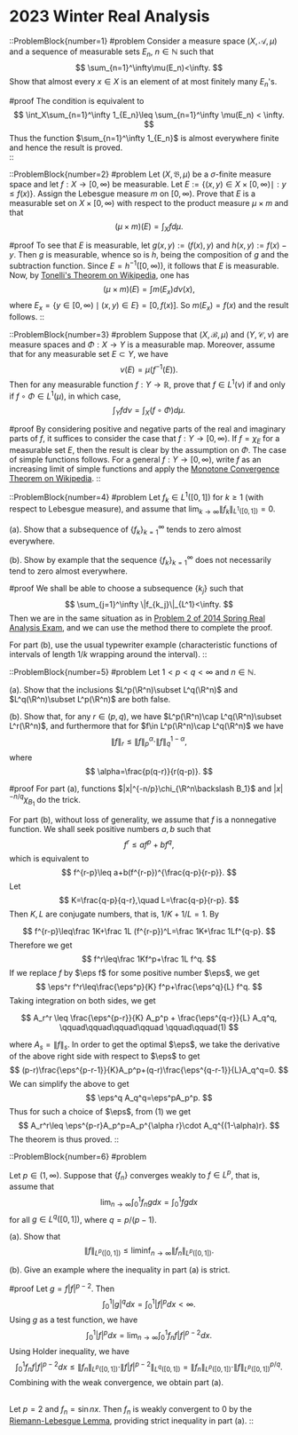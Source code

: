 # 2023 Winter Real Analysis

::ProblemBlock{number=1}
#problem
 Consider a measure space $(X,\mathcal A,\mu)$ and a sequence of measurable sets $E_n$, $n\in\mathbb N$
            such that
$$
            \sum_{n=1}^\infty\mu(E_n)<\infty. 
$$ 
Show that almost every $x\in X$ is an element of at most finitely many
                $E_n$'s.

#proof
The condition is equivalent to
$$
        \int_X\sum_{n=1}^\infty 1_{E_n}\leq \sum_{n=1}^\infty \mu(E_n) < \infty. 
$$
 Thus the function $\sum_{n=1}^\infty
            1_{E_n}$ is almost everywhere finite and hence the result is proved.  
::

::ProblemBlock{number=2}
#problem
Let $(X,\mathfrak B,\mu)$ be a $\sigma$-finite measure space and
                    let $f : X → [0,\infty)$ be measurable. Let
                    $E:=\{(x,y)\in X\times[0,\infty)\mid : y\leq f(x)\}$.
                    Assign the Lebesgue measure $m$ on $[0, \infty)$. Prove that $E$ is a measurable set on
                    $X \times [0, \infty)$ with respect to the product measure $\mu\times m$ and that
$$
                    (\mu\times m)(E)=\int_X fd\mu.
$$

#proof
To see that $E$ is measurable, let $g(x, y) := (f(x), y)$ and $h(x, y) := f(x) -y$. Then $g$ is
                measurable, whence so is $h$, being the composition of $g$ and the subtraction function. Since
                $E = h^{-1}([0,\infty))$, it follows that $E$ is measurable.
                Now, by [Tonelli's Theorem  on  Wikipedia](https://en.wikipedia.org/wiki/Fubini%27s_theorem#Tonelli's_theorem), one has
$$
                (\mu\times m)(E)=\int m(E_x) d\nu(x),
$$
where $E_x=\{y\in [0,\infty)\mid (x,y)\in E\} =[0,f(x)]$.
                So $m(E_x)=f(x)$ and the result follows.
::

::ProblemBlock{number=3}
#problem
Suppose that $(X,\mathcal B,\mu)$ and $(Y,\mathcal C,\nu)$
                    are measure spaces and $\Phi: X\to Y$ is a measurable map.
                    Moreover, assume that for any measurable set $E\subset Y$, we
                    have
$$
                    \nu(E)=\mu(f^{-1}(E)).
$$
Then for any measurable function $f: Y\to\mathbb R$, prove that $f\in L^1(\nu)$
                    if and only if $f\circ\Phi\in L^1(\mu)$, in which case,
$$
                    \int_Y f d\nu=\int_X(f\circ\Phi) d\mu.
$$

#proof
By considering positive and negative parts of the real and imaginary parts of $f$, it suffices
                to consider the case that $f : Y → [0,\infty)$. If $f = \chi_E$ for a measurable set $E$, then the
                result
                is clear by the assumption on $\Phi$. The case of simple functions follows. For a general
                $f : Y → [0,\infty)$, write $f$ as an increasing limit of simple functions and apply the [Monotone
                Convergence Theorem on Wikipedia](https://en.wikipedia.org/wiki/Monotone_convergence_theorem).
::

::ProblemBlock{number=4}
#problem
 Let $f_k\in L^1([0,1])$ for $k\geq 1$ (with respect to Lebesgue measure),
                        and assume that $\lim_{k\to\infty} \|f_k\|_{L^1([0,1])}=0$.

(a). Show that a subsequence of $\{f_k\}^\infty_{k=1}$ tends to zero almost everywhere.

(b). Show by example that the sequence $\{f_k\}^\infty_{k=1}$ does not necessarily tend to zero
                        almost everywhere.

#proof
We shall be able to choose a subsequence $\{k_j\}$ such that
$$
                \sum_{j=1}^\infty \|f_{k_j}\|_{L^1}<\infty. 
$$ 
Then we are in the same situation as in  [Problem 2 of 2014 Spring Real Analysis Exam](/posts/real-analysis/2014-spring/), and we can use the
                    method there
                    to complete the proof.


For part (b), use
                        the usual typewriter example (characteristic functions of intervals of length $1/k$ wrapping
                        around the interval).
::

::ProblemBlock{number=5}
#problem
Let $1 < p < q <\infty$ and $n\in\mathbb N$.

(a). Show that the inclusions $L^p(\R^n)\subset L^q(\R^n)$ and $L^q(\R^n)\subset L^p(\R^n)$ are
                        both false.
                    

(b).
                        Show that, for any $r\in (p,q)$, we have $L^p(\R^n)\cap L^q(\R^n)\subset L^r(\R^n)$,
                        and
                        furthermore that for $f\in L^p(\R^n)\cap L^q(\R^n)$ we have
$$
                        \|f\|_r\leq \|f\|_p^\alpha\cdot\|f\|_q^{1-\alpha},
$$
where
$$
\alpha=\frac{p(q-r)}{r(q-p)}.
$$

#proof
For part (a), functions $|x|^{-n/p}\chi_{\R^n\backslash B_1}$ and $|x|^{-n/q}\chi_{B_1}$ do the trick.

For part (b), without loss of generality, we assume that $f$ is a nonnegative function. We shall seek positive
        numbers
        $a,b$ such that
$$
        f^r\leq af^p+bf^q,
$$
which is equivalent to
$$
        f^{r-p}\leq a+b(f^{r-p})^{\frac{q-p}{r-p}}.
$$
Let
$$
        K=\frac{q-p}{q-r},\quad L=\frac{q-p}{r-p}.
$$
Then $K,L$ are conjugate numbers, that is, $1/K+1/L=1$. By
       
$$
        f^{r-p}\leq\frac 1K+\frac 1L (f^{r-p})^L=\frac 1K+\frac 1Lf^{q-p}.
$$
Therefore we get
$$
        f^r\leq\frac 1Kf^p+\frac 1L f^q.
$$
If we replace $f$ by $\eps f$ for some positive number $\eps$, we get
$$
        \eps^r f^r\leq\frac{\eps^p}{K} f^p+\frac{\eps^q}{L} f^q.
$$
Taking integration on both sides, we get

$$
A_r^r \leq \frac{\eps^{p-r}}{K} A_p^p + \frac{\eps^{q-r}}{L} A_q^q, \qquad\qquad\qquad\qquad \qquad\qquad(1)
$$

where $A_s=\|f\|_s$. In order to get the optimal $\eps$, we take the derivative of the above right side
        with respect to $\eps$ to get
$$
        (p-r)\frac{\eps^{p-r-1}}{K}A_p^p+(q-r)\frac{\eps^{q-r-1}}{L}A_q^q=0.
$$
We can simplify the above to get
$$
        \eps^q A_q^q=\eps^pA_p^p.
$$
Thus for such a choice of $\eps$, from (1) we get
$$
        A_r^r\leq \eps^{p-r}A_p^p=A_p^{\alpha r}\cdot A_q^{(1-\alpha)r}.
$$
The theorem is thus proved.
::

 

::ProblemBlock{number=6}
#problem

Let $p\in (1,\infty)$. Suppose that $\{f_n\}$ converges weakly to $f\in L^p$, that is, assume that
$$
                \lim_{n\to\infty}\int_0^1 f_n g dx=\int_0^1 fg dx
$$
for all $g\in L^q([0,1])$, where $q=p/(p-1)$.

(a). Show that
$$
                \|f\|_{L^p([0,1])}\leq \liminf_{n\to\infty}\|f_n\|_{L^p([0,1])}.
$$
           
(b). Give an example where the inequality in part (a) is strict.
            

#proof
Let $g=f|f|^{p-2}$. Then
$$
        \int_0^1|g|^q dx=\int_0^1|f|^p dx<\infty. 
$$ 
Using $g$ as a test function, we have
$$\int_0^1|f|^p
            dx=\lim_{n\to\infty}\int_0^1 f_n f|f|^{p-2} dx. 
$$
 Using Holder inequality, we have 
 $$ \int_0^1 f_n
            f|f|^{p-2} dx\leq \|f_n\|_{L^p([0,1])}\cdot
            \|f|f|^{p-2}\|_{L^q([0,1])}=\|f_n\|_{L^p([0,1])}\cdot\|f\|_{L^p([0,1])}^{p/q}. 
$$ 
Combining with the weak
            convergence, we obtain part (a). <br><br>

Let $p=2$ and $f_n=\sin nx$. Then $f_n$ is weakly convergent to $0$ by the
           [Riemann-Lebesgue Lemma](https://en.wikipedia.org/wiki/Riemann–Lebesgue_lemma), providing strict inequality in part (a).
::
